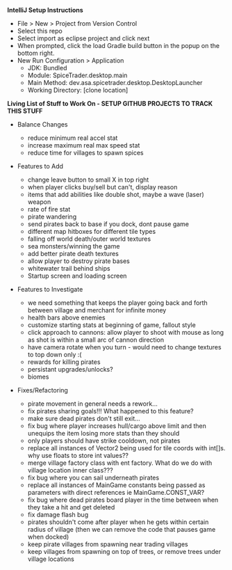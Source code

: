 
**IntelliJ Setup Instructions**
- File > New > Project from Version Control
- Select this repo
- Select import as eclipse project and click next 
- When prompted, click the load Gradle build button in the popup on the bottom right.
- New Run Configuration > Application
    - JDK: Bundled
    - Module: SpiceTrader.desktop.main
    - Main Method: dev.asa.spicetrader.desktop.DesktopLauncher
    - Working Directory: [clone location]


**Living List of Stuff to Work On - SETUP GITHUB PROJECTS TO TRACK THIS STUFF**
- Balance Changes
    - reduce minimum real accel stat
    - increase maximum real max speed stat
    - reduce time for villages to spawn spices
    
- Features to Add
    - change leave button to small X in top right
    - when player clicks buy/sell but can't, display reason
    - items that add abilities like double shot, maybe a wave (laser) weapon
    - rate of fire stat
    - pirate wandering
    - send pirates back to base if you dock, dont pause game
    - different map hitboxes for different tile types
    - falling off world death/outer world textures
    - sea monsters/winning the game
    - add better pirate death textures
    - allow player to destroy pirate bases
    - whitewater trail behind ships
    - Startup screen and loading screen
    
- Features to Investigate
    - we need something that keeps the player going back and forth between village and merchant for infinite money
    - health bars above enemies
    - customize starting stats at beginning of game, fallout style
    - click approach to cannons: allow player to shoot with mouse as long as shot is within a small arc of cannon direction
    - have camera rotate when you turn - would need to change textures to top down only :(
    - rewards for killing pirates
    - persistant upgrades/unlocks?
    - biomes

- Fixes/Refactoring
    - pirate movement in general needs a rework...
    - fix pirates sharing goals!!! What happened to this feature?
    - make sure dead pirates don't still exit...
    - fix bug where player increases hull/cargo above limit and then unequips the item losing more stats than they should
    - only players should have strike cooldown, not pirates
    - replace all instances of Vector2 being used for tile coords with int[]s. why use floats to store int values??
    - merge village factory class with ent factory. What do we do with village location inner class???
    - fix bug where you can sail underneath pirates
    - replace all instances of MainGame constants being passed as parameters with direct references ie MainGame.CONST_VAR?
    - fix bug where dead pirates board player in the time between when they take a hit and get deleted
    - fix damage flash bug
    - pirates shouldn't come after player when he gets within certain radius of village (then we can remove the code that pauses game when docked)
    - keep pirate villages from spawning near trading villages 
    - keep villages from spawning on top of trees, or remove trees under village locations
